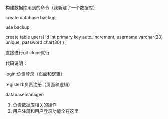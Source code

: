 构建数据库用到的命令（我新建了一个数据库）

create database backup;

use backup;

create table users(
     id int primary key auto_increment,
     username varchar(20) unique,
     password char(30)
) ;

直接进行git clone就行

代码说明：

login:负责登录（页面和逻辑）

register1:负责注册（页面和逻辑）

databasemanager:
1. 负责数据库相关的操作
2. 用户注册和用户登录功能全在这里


